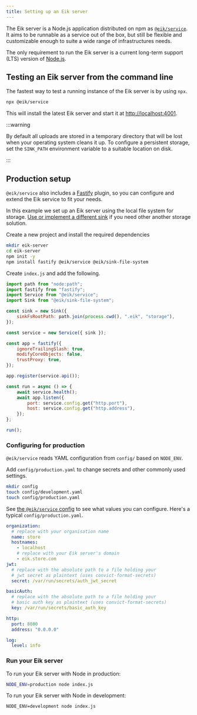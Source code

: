 ```yaml
---
title: Setting up an Eik server
---
```


The Eik server is a Node.js application distributed on npm as [`@eik/service`](https://www.npmjs.com/package/@eik/service). It aims to be runnable as a service out of the box, but still be flexible and customizable enough to suite a wide range of infrastructures needs.

The only requirement to run the Eik server is a current long-term support (LTS) version of [Node.js](https://nodejs.org/).

## Testing an Eik server from the command line

The fastest way to test a running instance of the Eik server is by using `npx`.

```sh
npx @eik/service
```

This will install the latest Eik server and start it at [http://localhost:4001](http://localhost:4001).

:::warning

By default all uploads are stored in a temporary directory that will be lost when your operating system cleans it up. To configure a persistent storage, set the `SINK_PATH` environment variable to a suitable location on disk.

:::

## Production setup

`@eik/service` also includes a [Fastify](https://www.fastify.dev/) plugin, so you can configure and extend the Eik service to fit your needs.

In this example we set up an Eik server using the local file system for storage. [Use or implement a different sink](/docs/server/storage/) if you need other another storage solution.

Create a new project and install the required dependencies

```sh
mkdir eik-server
cd eik-server
npm init -y
npm install fastify @eik/service @eik/sink-file-system
```

Create `index.js` and add the following.

```js
import path from "node:path";
import fastify from "fastify";
import Service from "@eik/service";
import Sink from "@eik/sink-file-system";

const sink = new Sink({
	sinkFsRootPath: path.join(process.cwd(), ".eik", "storage"),
});

const service = new Service({ sink });

const app = fastify({
	ignoreTrailingSlash: true,
	modifyCoreObjects: false,
	trustProxy: true,
});

app.register(service.api());

const run = async () => {
	await service.health();
	await app.listen({
		port: service.config.get("http.port"),
		host: service.config.get("http.address"),
	});
};

run();
```

### Configuring for production

`@eik/service` reads YAML configuration from `config/` based on `NODE_ENV`.

Add `config/production.yaml` to change secrets and other commonly used settings.

```sh
mkdir config
touch config/development.yaml
touch config/production.yaml
```

See [the `@eik/service` config](https://github.com/eik-lib/service/blob/main/lib/config.js#L39) to see what values you can configure. Here's a typical `config/production.yaml`.

```yaml
organization:
  # replace with your organisation name
  name: store
  hostnames:
    - localhost
    # replace with your Eik server's domain
    - eik.store.com
jwt:
  # replace with the absolute path to a file holding your
  # jwt secret as plaintext (uses convict-format-secrets)
  secret: /var/run/secrets/auth_jwt_secret

basicAuth:
  # replace with the absolute path to a file holding your
  # basic auth key as plaintext (uses convict-format-secrets)
  key: /var/run/secrets/basic_auth_key

http:
  port: 8080
  address: "0.0.0.0"

log:
  level: info
```

### Run your Eik server

To run your Eik server with Node in production:

```sh
NODE_ENV=production node index.js
```

To run your Eik server with Node in development:

```
NODE_ENV=development node index.js
```

